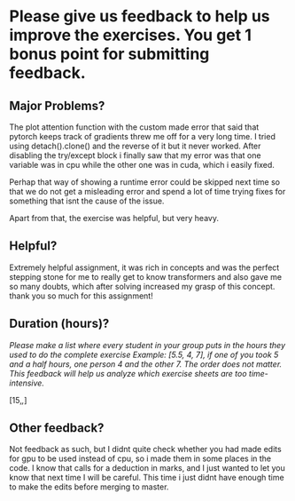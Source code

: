 # Please give us feedback to help us improve the exercises. You get 1 bonus point for submitting feedback.

## Major Problems?

The plot attention function with the custom made error that said that pytorch keeps track of gradients threw me off for a very long time. I tried using detach().clone() and the reverse of it but it never worked. After disabling the try/except block i finally saw that my error was that one variable was in cpu while the other one was in cuda, which i easily fixed.

Perhap that way of showing a runtime error could be skipped next time so that we do not get a misleading error and spend a lot of time trying fixes for something that isnt the cause of the issue.

Apart from that, the exercise was helpful, but very heavy.

## Helpful?

Extremely helpful assignment, it was rich in concepts and was the perfect stepping stone for me to really get to know transformers and also gave me so many doubts, which after solving increased my grasp of this concept. thank you so much for this assignment!

## Duration (hours)?

_Please make a list where every student in your group puts in the hours they used to do the complete exercise_
_Example: [5.5, 4, 7], if one of you took 5 and a half hours, one person 4 and the other 7. The order does not matter._
_This feedback will help us analyze which exercise sheets are too time-intensive._

[15,_,_]

## Other feedback?

Not feedback as such, but I didnt quite check whether you had made edits for gpu to be used instead of cpu, so i made them in some places in the code. I know that calls for a deduction in marks, and I just wanted to let you know that next time I will be careful. This time i just didnt have enough time to make the edits before merging to master. 


